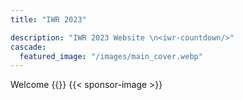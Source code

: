 ```yaml
---
title: "IWR 2023"

description: "IWR 2023 Website \n<iwr-countdown/>"
cascade:
  featured_image: "/images/main_cover.webp"
---
```


Welcome
{{<anmeldung>}}
{{< sponsor-image >}}
